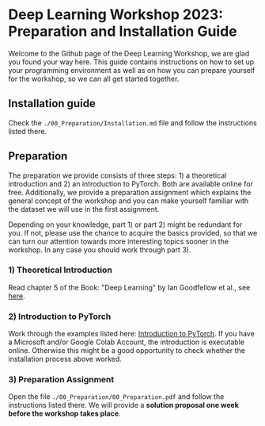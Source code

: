 # Deep Learning Workshop 2023: Preparation and Installation Guide

Welcome to the Github page of the Deep Learning Workshop, we are glad
you found your way here. This guide contains instructions on how to
set up your programming environment as well as on how you can 
prepare yourself for the workshop, so we can all get started together.

## Installation guide
Check the ``./00_Preparation/Installation.md`` file and follow the instructions listed there.

## Preparation
The preparation we provide consists of three steps: 1) a theoretical introduction and
2) an introduction to PyTorch. Both are available online for free. 
Additionally, we  provide a preparation assignment which explains the general concept of the workshop
and you can make yourself familiar with the dataset we will use in the first assignment.

Depending on your knowledge, part 1) or part 2) might be redundant for you. If not, please use the chance to
acquire the basics provided, so that we can turn our attention towards more interesting topics
sooner in the workshop. In any case you should work through part 3).

### 1) Theoretical Introduction
Read chapter 5 of the Book: "Deep Learning" by Ian Goodfellow et al., see
[here](https://www.deeplearningbook.org/).

### 2) Introduction to PyTorch
Work through the examples listed here: [Introduction to PyTorch](https://pytorch.org/tutorials/beginner/basics/intro.html).
If you have a Microsoft and/or Google Colab Account, the introduction is executable online. Otherwise this might
be a good opportunity to check whether the installation process above worked.

### 3) Preparation Assignment
Open the file ``./00_Preparation/00_Preparation.pdf`` and follow the instructions listed there. We will provide
a **solution proposal one week before the workshop takes place**.
